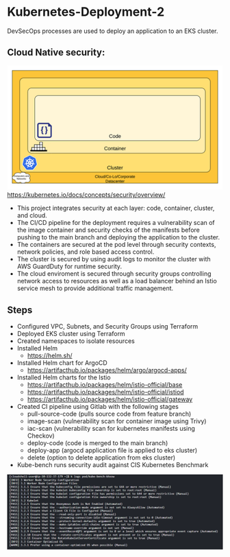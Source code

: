 # Kubernetes-Deployment-2
DevSecOps processes are used to deploy an application to an EKS cluster.

## Cloud Native security:

![](https://github.com/smithashley/Kubernetes-Deployment-2/blob/main/embedded-images/k8-security.png)
https://kubernetes.io/docs/concepts/security/overview/

- This project integrates security at each layer: code, container, cluster, and cloud.
- The CI/CD pipeline for the deployment requires a vulnerability scan of the image container and security checks of the manifests before pushing to the main branch and deploying the application to the cluster.
- The containers are secured at the pod level through security contexts, network policies, and role based access control. 
- The cluster is secured by using audit logs to monitor the cluster with AWS GuardDuty for runtime security.
-	The cloud enviroment is secured through security groups controlling network access to resources as well as a load balancer behind an Istio service mesh to provide additional traffic management.

## Steps
- Configured VPC, Subnets, and Security Groups using Terraform
- Deployed EKS cluster using Terraform
- Created namespaces to isolate resources
- Installed Helm
    - https://helm.sh/ 
- Installed Helm chart for ArgoCD 
    - https://artifacthub.io/packages/helm/argo/argocd-apps/
- Installed Helm charts for the Istio 
    - https://artifacthub.io/packages/helm/istio-official/base
    - https://artifacthub.io/packages/helm/istio-official/istiod
    - https://artifacthub.io/packages/helm/istio-official/gateway
- Created CI pipeline using Gitlab with the following stages
    - pull-source-code (pulls source code from feature branch)
    - image-scan (vulnerability scan for container image using Trivy)
    - iac-scan (vulnerability scan for kubernetes manifests using Checkov)
    - deploy-code (code is merged to the main branch)
    - deploy-app (argocd application file is applied to eks cluster)
    - delete (option to delete application from eks cluster)
- Kube-bench runs security audit against CIS Kubernetes Benchmark

![](https://github.com/smithashley/Kubernetes-Deployment-2/blob/main/embedded-images/kube-bench.png)
